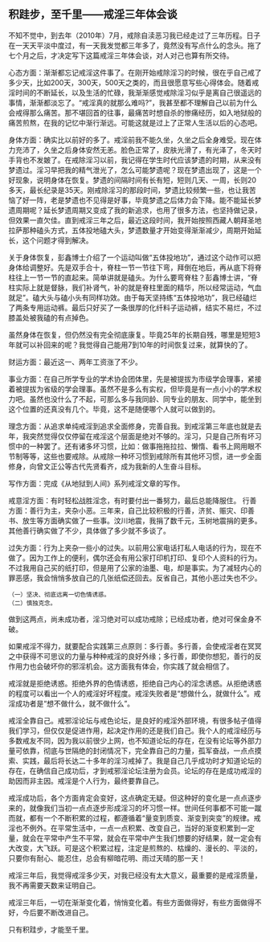 ## 积跬步，至千里——戒淫三年体会谈 

 不知不觉中，到去年（2010年）7月，戒除自渎恶习我已经走过了三年历程。日子在一天天平淡中度过，有一天我发觉都三年多了，竟然没有写点什么的念头。拖了七个月之后，才决定写下这篇戒淫三年体会谈，对人对己也算有所交待。


心态方面：渐渐都忘记戒淫这件事了。在刚开始戒除淫习的时候，很在乎自己戒了多少天，比如200天，300天，500天之类的，而且很愿意写些心得体会。随着戒淫时间的不断延长，以及生活的忙碌，我渐渐感觉戒除淫习似乎是离自己很遥远的事情，渐渐都淡忘了。“戒淫真的就那么难吗?”，我甚至都不理解自己以前为什么会戒得那么痛苦。那不堪回首的往事，最痛苦时想自杀的惨痛经历，如入地狱般的痛苦煎熬，在我的记忆中渐行渐远。可能这就是过上了正常人生活以后的心态吧。   


 身体方面：确实比以前好的多了。戒淫前我不能久坐，久坐之后全身难受。现在体力充沛了，久坐之后身体安然无恙。脸色正常了，皮肤光滑了，有光泽了，冬天时手背也不发皴了。在戒除淫习以前，我记得在学生时代应该梦遗的时期，从来没有梦遗过。淫习早把我的精气泄光了，怎么可能梦遗呢？现在梦遗出现了，这是一个好现象，说明身体在恢复。梦遗的间隔时间有长有短，短则几天、一周，长则20多天，最长纪录是35天。刚戒除淫习的那段时间，梦遗比较频繁一些，也让我苦恼了好一阵，老是梦遗也不见得是好事，毕竟梦遗之后体力会下降。能不能延长梦遗周期呢？延长梦遗周期又变成了我的新追求，也用了很多方法，也坚持做记录，但效果一直欠佳。直到戒淫三年之后，最近这段时间，我开始按照西藏人朝拜圣地拉萨那种磕头方式，五体投地磕大头，梦遗数量才开始变得渐渐减少，周期开始延长，这个问题才得到解决。
    
关于身体恢复，彭鑫博士介绍了一个运动叫做“五体投地功”，通过这个动作可以把身体给调整好。先是双手合十，脊柱一节一节往下弯，拜倒在地后，再从底下将脊柱往上一节一节的直起来。简单讲就是磕头。为什么要弯脊柱？彭鑫博士讲，“脊柱实际上就是督脉，我们补肾气，补的就是脊柱里面的精华，所以经常运动，气血就足”。磕大头与磕小头有同样功效。由于每天坚持练“五体投地功”，我已经磕烂了两条专用运动裤。最后只好买了一条很厚的化纤料子运动裤，结实不易烂，不过膝盖处被我磕的有点掉色。

虽然身体在恢复，但仍然没有完全彻底康复。毕竟25年的长期自残，哪里是短短3年就可以补回来的呢？我觉得自己能用7到10年的时间恢复过来，就算快的了。

财运方面：最近这一、两年工资涨了不少。

事业方面：在自己所学专业的学术协会团体里，先是被提拔为市级学会理事，紧接着被提拔为省级的学会理事。虽然不是多么有实权，但毕竟是有一点小小的学术权力吧。虽然也没什么了不起，可那么多与我同龄、同专业的朋友、同学中，能坐到这个位置的还真没有几个。毕竟，这不是随便哪个人就可以做到的。

理念方面：从追求单纯戒淫到追求全面修身，完善自我。到戒淫第三年底也就是去年，我突然觉得仅仅停留在戒淫这个层面是绝对不够的。淫习，只是自己所有坏习惯中的一种罢了。还有诸多坏习惯，比如：做事拖拖拉拉、懒惰、看书上网用眼不节制等等，这些也要戒除。从戒除一种坏习惯到戒除所有其他坏习惯，进一步全面修身，向曾文正公等古代先贤看齐，成为我新的人生奋斗目标。

写作方面：完成《从地狱到人间》系列戒淫文章的写作。


戒意淫方面：有时轻松战胜淫念，有时要付出一番努力，最后总能降服住。 行善方面：善行为主，夹杂小恶。三年来，自己比较积极的行善，济贫、赈灾、印善书、放生等方面确实做了一些事。汶川地震，我捐了数千元，玉树地震捐的更多。其他善行确实做了不少，具体做了多少就不多谈了。

过失方面：行为上夹杂一些小的过失。以前用公家电话打私人电话的行为，现在不做了。因为工作上的便利，偶尔还会有用公家打印机打印、复印个人资料的行为。不过我用自己买的纸打印，但是用了公家的油墨、电，却是事实。为了减轻内心的罪恶感，我会悄悄多放自己的几张纸偿还回去。反省自己，其他小恶过失也不少。


    
    （一）坚决、彻底远离一切色情诱惑。
    （二）慎独克念。
做到这两点，尚未成功者，淫习绝对可以成功戒除；已经成功者，绝对可保金身不破。

如果戒淫不得力，就要配合实践第三点原则：多行善。多行善，会使戒淫者在冥冥之中获得不可思议的力量与种种戒淫的良好外缘；多行善，即使你想犯，善行的反作用力也会破坏你的邪淫机会。这方面我有体会，你实践了就会相信了。

戒淫就是拒绝诱惑。拒绝外界的色情诱惑，拒绝自己内心的淫念诱惑。从拒绝诱惑的程度可以看出一个人的戒淫好坏程度。戒淫失败者是“想做什么，就做什么”。戒淫成功者是“想不做什么，就不做什么”。

 戒淫全靠自己。戒邪淫论坛与戒色论坛，是良好的戒淫外部环境，有很多帖子值得我们学习，但仅仅是促进作用，起决定作用的还是我们自己。我个人的戒淫经历与多数戒友不同，因为我以前很少上网，也不知道论坛的存在，在没有论坛等外部力量可依靠，彻底与世隔绝的封闭情况下，完全靠自己的力量，孤军奋战，一点点摸索、实践，最后将长达二十多年的淫习戒掉了。我是自己几乎成功时才知道论坛的存在，在确信自己成功后，才到戒邪淫论坛注册为会员。论坛的存在是成功戒淫的助因而非主因。戒淫是个人行为，最终要靠自己。

 戒淫成功后，各个方面肯定会变好，这点确定无疑。但这种好的变化是一点点逐步来的，就像我们当初一点点逐步形成淫习的坏习惯一样。世间任何事都不可能一蹴而就，都有一个不断积累的过程，都遵循着“量变到质变、渐变到突变”的规律。戒淫也不例外。在平常生活中，一点一点积累、改变自己，当好的渐变积累到一定量，就会在平常中产生不平常，就会在平常中产生我们想要的好结果，就一定会有大改变，大飞跃。可是这个积累过程，注定是煎熬的、枯燥的、漫长的、平淡的，只要你有耐心、能忍住，总会有柳暗花明、雨过天晴的那一天！

 戒淫三年后，我觉得戒淫多少天，对我已经没有太大意义，最重要的是戒淫质量，我不再需要天数来证明自己。

戒淫三年后，一切在渐渐变化着，悄悄变化着。有些方面做得好，有些方面做得不好，今后要不断改进自己。

只有积跬步，才能至千里。